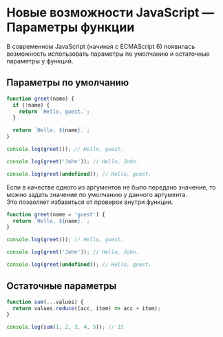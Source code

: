 # Новые возможности JavaScript — Параметры функции

В современном JavaScript (начиная с ECMAScript 6) появилась возможность использовать
параметры по умолчанию и остаточные параметры у функций.

## Параметры по умолчанию

```javascript
function greet(name) {
  if (!name) {
    return `Hello, guest.`;
  }

  return `Hello, ${name}.`;
}

console.log(greet()); // Hello, guest.

console.log(greet('John')); // Hello, John.

console.log(greet(undefined)); // Hello, guest.
```

Если в качестве одного из аргументов не было передано значение, то
можно задать значение по умолчанию у данного аргумента.  
Это позволяет избавиться от проверок внутри функции.

```javascript
function greet(name = 'guest') {
  return `Hello, ${name}.`;
}

console.log(greet()); // Hello, guest.

console.log(greet('John')); // Hello, John.

console.log(greet(undefined)); // Hello, guest.
```

## Остаточные параметры

```javascript
function sum(...values) {
  return values.reduce((acc, item) => acc + item);
}

console.log(sum(1, 2, 3, 4, 5)); // 15
```
